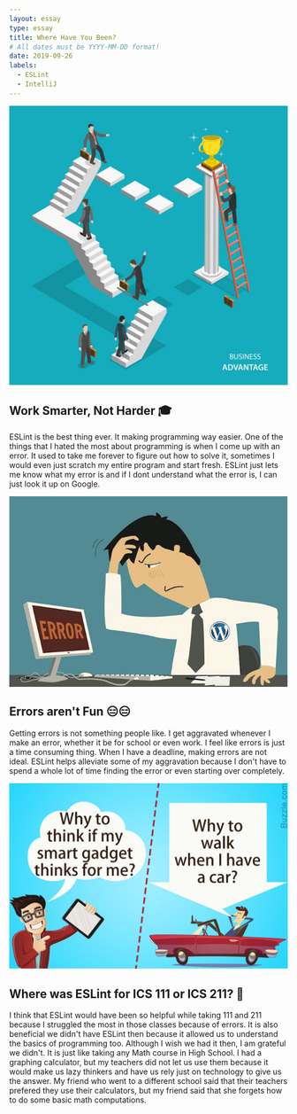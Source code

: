 ```yaml
---
layout: essay
type: essay
title: Where Have You Been?
# All dates must be YYYY-MM-DD format!
date: 2019-09-26
labels:
  - ESLint
  - IntelliJ
---
```


<img class="ui small left floated image" src="../images/worksmart.jpg">

## Work Smarter, Not Harder 🎓

ESLint is the best thing ever. It making programming way easier. One of the things that I hated the most about programming is when I come up with an error. It used to take me forever to figure out how to solve it, sometimes I would even just scratch my entire program and start fresh. ESLint just lets me know what my error is and if I dont understand what the error is, I can just look it up on Google.

<img class="ui small right floated image" src="../images/errors.png">

## Errors aren't Fun 😑😑

Getting errors is not something people like. I get aggravated whenever I make an error, whether it be for school or even work. I feel like errors is just a time consuming thing. When I have a deadline, making errors are not ideal. ESLint helps alleviate some of my aggravation because I don't have to spend a whole lot of time finding the error or even starting over completely. 

<img class="ui small left floated image" src="../images/techlazy.jpg">

## Where was ESLint for ICS 111 or ICS 211? 🤔

I think that ESLint would have been so helpful while taking 111 and 211 because I struggled the most in those classes because of errors. It is also beneficial we didn't have ESLint then because it allowed us to understand the basics of programming too. Although I wish we had it then, I am grateful we didn't. It is just like taking any Math course in High School. I had a graphing calculator, but my teachers did not let us use them because it would make us lazy thinkers and have us rely just on technology to give us the answer. My friend who went to a different school said that their teachers prefered they use their calculators, but my friend said that she forgets how to do some basic math computations. 
